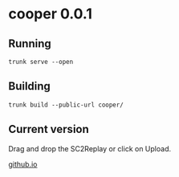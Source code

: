 # cooper 0.0.1


## Running
```
trunk serve --open
```

## Building
```
trunk build --public-url cooper/
```

## Current version

Drag and drop the SC2Replay or click on Upload.

[github.io](https://sebosp.github.io/cooper/)
